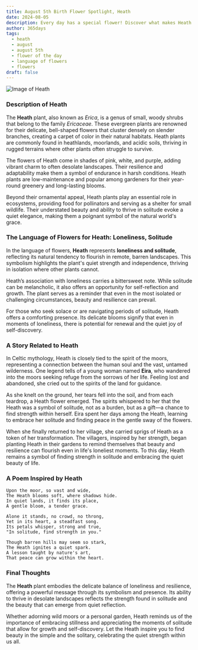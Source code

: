 ```yaml
---
title: August 5th Birth Flower Spotlight, Heath
date: 2024-08-05
description: Every day has a special flower! Discover what makes Heath unique as today’s birth flower and its symbolic meaning.
author: 365days
tags:
  - heath
  - august
  - august 5th
  - flower of the day
  - language of flowers
  - flowers
draft: false
---
```


![Image of Heath](https://cdn.pixabay.com/photo/2016/11/30/05/29/erika-1871921_640.jpg#center)


### Description of Heath

The **Heath** plant, also known as _Erica_, is a genus of small, woody shrubs that belong to the family _Ericaceae_. These evergreen plants are renowned for their delicate, bell-shaped flowers that cluster densely on slender branches, creating a carpet of color in their natural habitats. Heath plants are commonly found in heathlands, moorlands, and acidic soils, thriving in rugged terrains where other plants often struggle to survive.

The flowers of Heath come in shades of pink, white, and purple, adding vibrant charm to often desolate landscapes. Their resilience and adaptability make them a symbol of endurance in harsh conditions. Heath plants are low-maintenance and popular among gardeners for their year-round greenery and long-lasting blooms.

Beyond their ornamental appeal, Heath plants play an essential role in ecosystems, providing food for pollinators and serving as a shelter for small wildlife. Their understated beauty and ability to thrive in solitude evoke a quiet elegance, making them a poignant symbol of the natural world's grace.

### The Language of Flowers for Heath: Loneliness, Solitude

In the language of flowers, **Heath** represents **loneliness and solitude**, reflecting its natural tendency to flourish in remote, barren landscapes. This symbolism highlights the plant's quiet strength and independence, thriving in isolation where other plants cannot.

Heath’s association with loneliness carries a bittersweet note. While solitude can be melancholic, it also offers an opportunity for self-reflection and growth. The plant serves as a reminder that even in the most isolated or challenging circumstances, beauty and resilience can prevail.

For those who seek solace or are navigating periods of solitude, Heath offers a comforting presence. Its delicate blooms signify that even in moments of loneliness, there is potential for renewal and the quiet joy of self-discovery.

### A Story Related to Heath

In Celtic mythology, Heath is closely tied to the spirit of the moors, representing a connection between the human soul and the vast, untamed wilderness. One legend tells of a young woman named **Eira**, who wandered into the moors seeking refuge from the sorrows of her life. Feeling lost and abandoned, she cried out to the spirits of the land for guidance.

As she knelt on the ground, her tears fell into the soil, and from each teardrop, a Heath flower emerged. The spirits whispered to her that the Heath was a symbol of solitude, not as a burden, but as a gift—a chance to find strength within herself. Eira spent her days among the Heath, learning to embrace her solitude and finding peace in the gentle sway of the flowers.

When she finally returned to her village, she carried sprigs of Heath as a token of her transformation. The villagers, inspired by her strength, began planting Heath in their gardens to remind themselves that beauty and resilience can flourish even in life's loneliest moments. To this day, Heath remains a symbol of finding strength in solitude and embracing the quiet beauty of life.

### A Poem Inspired by Heath

```
Upon the moor, so vast and wide,  
The Heath blooms soft, where shadows hide.  
In quiet lands, it finds its place,  
A gentle bloom, a tender grace.  

Alone it stands, no crowd, no throng,  
Yet in its heart, a steadfast song.  
Its petals whisper, strong and true,  
"In solitude, find strength in you."  

Though barren hills may seem so stark,  
The Heath ignites a quiet spark.  
A lesson taught by nature's art,  
That peace can grow within the heart.  
```

### Final Thoughts

The **Heath** plant embodies the delicate balance of loneliness and resilience, offering a powerful message through its symbolism and presence. Its ability to thrive in desolate landscapes reflects the strength found in solitude and the beauty that can emerge from quiet reflection.

Whether adorning wild moors or a personal garden, Heath reminds us of the importance of embracing stillness and appreciating the moments of solitude that allow for growth and self-discovery. Let the Heath inspire you to find beauty in the simple and the solitary, celebrating the quiet strength within us all.
